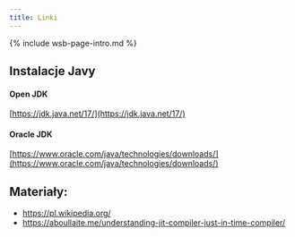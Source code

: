 ```yaml
---
title: Linki
---
```


{% include wsb-page-intro.md %}

## Instalacje Javy

#### Open JDK
[https://jdk.java.net/17/](https://jdk.java.net/17/)

#### Oracle JDK
[https://www.oracle.com/java/technologies/downloads/](https://www.oracle.com/java/technologies/downloads/)

## Materiały:

- https://pl.wikipedia.org/
- https://aboullaite.me/understanding-jit-compiler-just-in-time-compiler/
